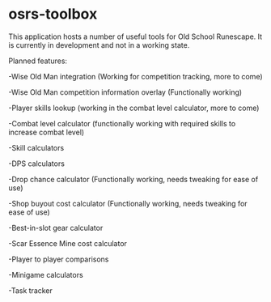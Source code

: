 # osrs-toolbox
This application hosts a number of useful tools for Old School Runescape.
It is currently in development and not in a working state.

Planned features:

-Wise Old Man integration (Working for competition tracking, more to come)

-Wise Old Man competition information overlay (Functionally working)

-Player skills lookup (working in the combat level calculator, more to come)

-Combat level calculator (functionally working with required skills to increase combat level)

-Skill calculators

-DPS calculators

-Drop chance calculator (Functionally working, needs tweaking for ease of use)

-Shop buyout cost calculator (Functionally working, needs tweaking for ease of use)

-Best-in-slot gear calculator

-Scar Essence Mine cost calculator

-Player to player comparisons

-Minigame calculators

-Task tracker
